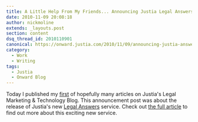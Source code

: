 ```yaml
---
title: A Little Help From My Friends... Announcing Justia Legal Answers
date: 2010-11-09 20:08:18
author: nickmoline
extends: _layouts.post
section: content
dsq_thread_id: 2010110901
canonical: https://onward.justia.com/2010/11/09/announcing-justia-answers/
category:
  - Work
  - Writing
tags:
  - Justia
  - Onward Blog
---
```

Today I published my [first](https://onward.justia.com/2010/11/09/announcing-justia-answers/) of hopefully many articles on Justia's Legal Marketing & Technology Blog.  This announcement post was about the release of Justia's new [Legal Answers](https://answers.justia.com) service.  Check out [the full article](https://onward.justia.com/2010/11/09/announcing-justia-answers/) to find out more about this exciting new service.

